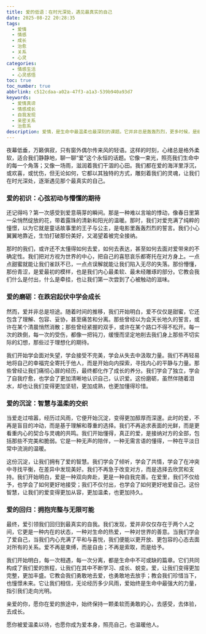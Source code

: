 ```yaml
---
title: 爱的低语：在时光深处，遇见最真实的自己
date: 2025-08-22 20:28:35
tags:
  - 爱情
  - 情感
  - 成长
  - 治愈
  - 关系
  - 心灵
categories:
  - 情感生活
  - 心灵感悟
toc: true
toc_number: true
abbrlink: c512cdaa-a02a-47f3-a1a3-539b940a93d7
keywords:
  - 爱情真谛
  - 情感成长
  - 自我发现
  - 亲密关系
  - 治愈系
description: 爱情，是生命中最温柔也最深刻的课题。它并非总是轰轰烈烈，更多时候，是细水长流中那些不为人知的低语，是每一次心跳的共鸣，是跌跌撞撞后依然选择相信的勇气。这篇文章，将带你走进爱的深处，感受它如何雕刻我们的灵魂，让我们在付出与被爱中，逐渐遇见那个更完整、更真实的自己。
---
```


夜幕低垂，万籁俱寂，只有窗外偶尔传来风的轻语。这样的时刻，心绪总是格外柔软，适合我们静静地，聊一聊“爱”这个永恒的话题。它像一束光，照亮我们生命中的每一个角落；又像一场雨，滋润着我们干涸的心田。我们都在爱的海洋里浮沉，或欢喜，或忧伤，但无论如何，它都以其独特的方式，雕刻着我们的灵魂，让我们在时光深处，逐渐遇见那个最真实的自己。

### 爱的初识：心弦初动与懵懂的期待

还记得吗？第一次感受到爱意萌芽的瞬间。那是一种难以言喻的悸动，像春日里第一朵悄然绽放的花，带着露珠的清新和阳光的温暖。那时，我们对爱充满了纯粹的憧憬，以为它就是童话故事里的王子与公主，是电影里轰轰烈烈的誓言。我们小心翼翼地靠近，生怕打破那份美好，又渴望着被完全接纳。

那时的我们，或许还不太懂得如何去爱，如何去表达，甚至如何去面对爱带来的不确定性。我们把对方视为世界的中心，把自己的喜怒哀乐都寄托在对方身上。一点点甜蜜就能让我们雀跃不已，一点点误解就能让我们陷入无尽的失落。那份懵懂，那份青涩，是爱最初的模样，也是我们内心最柔软、最未经雕琢的部分。它教会我们什么是付出，什么是牵挂，也让我们第一次尝到了心被触动的滋味。

### 爱的磨砺：在跌宕起伏中学会成长

然而，爱并非总是坦途。随着时间的推移，我们开始明白，爱不仅仅是甜蜜，它还包含了理解、包容、妥协，甚至痛苦和分离。那些曾经以为会天长地久的誓言，或许在某个清晨悄然消散；那些曾经紧握的双手，或许在某个路口不得不松开。每一次的跌倒，每一次的受伤，都像一把钝刀，缓慢而坚定地削去我们身上那些不切实际的幻想，那些过于理想化的期待。

我们开始学会面对失望，学会接受不完美，学会从失去中汲取力量。我们不再轻易地将自己的幸福完全寄托于他人，而是开始向内探索，寻找内心的平静与力量。那些曾经让我们痛彻心扉的经历，最终都化作了成长的养分。我们学会了独立，学会了自我疗愈，也学会了更加清晰地认识自己，认识爱。这份磨砺，虽然伴随着泪水，却也让我们变得更加坚韧，更加成熟，也更加懂得珍惜。

### 爱的沉淀：智慧与温柔的交织

当爱走过喧嚣，经历过风雨，它便开始沉淀，变得更加醇厚而深邃。此时的爱，不再是盲目的冲动，而是基于理解和尊重的选择。我们不再追求表面的光鲜，而是更看重内心的契合与灵魂的共鸣。我们开始懂得，真正的爱，是接纳对方的全部，包括那些不完美和脆弱。它是一种无声的陪伴，一种无需言语的懂得，一种在平淡日常中流淌的温暖。

这份沉淀，让我们拥有了爱的智慧。我们学会了倾听，学会了共情，学会了在冲突中寻找平衡，在差异中发现美好。我们不再急于改变对方，而是选择去欣赏和支持。我们开始明白，爱是一种双向奔赴，更是一种自我完善。在爱里，我们不仅给予，也学会了如何更好地接受；我们不仅付出，也学会了如何更好地爱自己。这份智慧，让我们的爱变得更加从容，更加温柔，也更加持久。

### 爱的回归：拥抱完整与无限可能

最终，爱引领我们回归到最真实的自我。我们发现，爱并非仅仅存在于两个人之间，它更是一种内在的状态，一种对生命的热爱，一种对世界的善意。当我们学会了爱自己，当我们内心充满了平和与喜悦，我们便能以更开放、更包容的心态去面对所有的关系。爱不再是束缚，而是自由；不再是索取，而是给予。

我们开始明白，每一次相遇，每一次分离，都是生命中不可或缺的篇章。它们共同构成了我们爱的旅程，让我们在其中不断学习、成长、蜕变。爱，让我们变得更加完整，更加丰盛。它教会我们勇敢地去爱，也勇敢地去放手；教会我们珍惜当下，也憧憬未来。它让我们相信，无论经历多少风雨，爱始终是生命中最强大的力量，指引我们走向光明。

亲爱的你，愿你在爱的旅途中，始终保持一颗柔软而勇敢的心，去感受，去体验，去成长。

愿你被爱温柔以待，也愿你成为爱本身，照亮自己，也温暖他人。